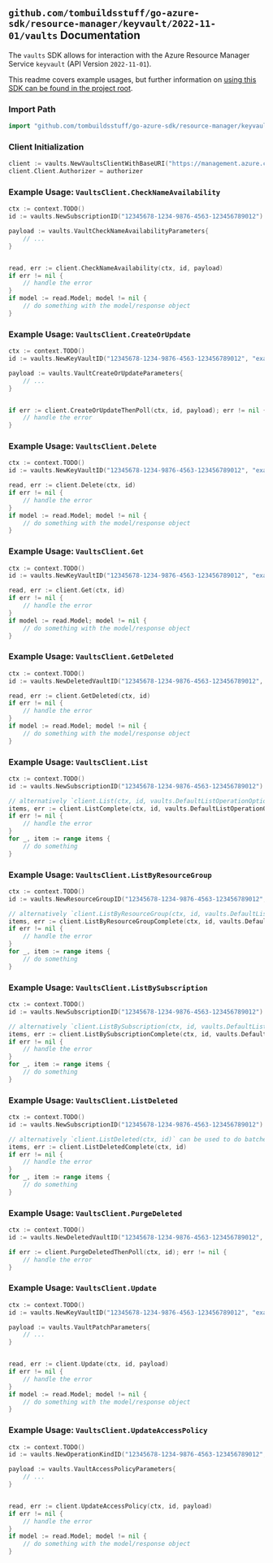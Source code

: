 
## `github.com/tombuildsstuff/go-azure-sdk/resource-manager/keyvault/2022-11-01/vaults` Documentation

The `vaults` SDK allows for interaction with the Azure Resource Manager Service `keyvault` (API Version `2022-11-01`).

This readme covers example usages, but further information on [using this SDK can be found in the project root](https://github.com/tombuildsstuff/go-azure-sdk/tree/main/docs).

### Import Path

```go
import "github.com/tombuildsstuff/go-azure-sdk/resource-manager/keyvault/2022-11-01/vaults"
```


### Client Initialization

```go
client := vaults.NewVaultsClientWithBaseURI("https://management.azure.com")
client.Client.Authorizer = authorizer
```


### Example Usage: `VaultsClient.CheckNameAvailability`

```go
ctx := context.TODO()
id := vaults.NewSubscriptionID("12345678-1234-9876-4563-123456789012")

payload := vaults.VaultCheckNameAvailabilityParameters{
	// ...
}


read, err := client.CheckNameAvailability(ctx, id, payload)
if err != nil {
	// handle the error
}
if model := read.Model; model != nil {
	// do something with the model/response object
}
```


### Example Usage: `VaultsClient.CreateOrUpdate`

```go
ctx := context.TODO()
id := vaults.NewKeyVaultID("12345678-1234-9876-4563-123456789012", "example-resource-group", "vaultValue")

payload := vaults.VaultCreateOrUpdateParameters{
	// ...
}


if err := client.CreateOrUpdateThenPoll(ctx, id, payload); err != nil {
	// handle the error
}
```


### Example Usage: `VaultsClient.Delete`

```go
ctx := context.TODO()
id := vaults.NewKeyVaultID("12345678-1234-9876-4563-123456789012", "example-resource-group", "vaultValue")

read, err := client.Delete(ctx, id)
if err != nil {
	// handle the error
}
if model := read.Model; model != nil {
	// do something with the model/response object
}
```


### Example Usage: `VaultsClient.Get`

```go
ctx := context.TODO()
id := vaults.NewKeyVaultID("12345678-1234-9876-4563-123456789012", "example-resource-group", "vaultValue")

read, err := client.Get(ctx, id)
if err != nil {
	// handle the error
}
if model := read.Model; model != nil {
	// do something with the model/response object
}
```


### Example Usage: `VaultsClient.GetDeleted`

```go
ctx := context.TODO()
id := vaults.NewDeletedVaultID("12345678-1234-9876-4563-123456789012", "locationValue", "deletedVaultValue")

read, err := client.GetDeleted(ctx, id)
if err != nil {
	// handle the error
}
if model := read.Model; model != nil {
	// do something with the model/response object
}
```


### Example Usage: `VaultsClient.List`

```go
ctx := context.TODO()
id := vaults.NewSubscriptionID("12345678-1234-9876-4563-123456789012")

// alternatively `client.List(ctx, id, vaults.DefaultListOperationOptions())` can be used to do batched pagination
items, err := client.ListComplete(ctx, id, vaults.DefaultListOperationOptions())
if err != nil {
	// handle the error
}
for _, item := range items {
	// do something
}
```


### Example Usage: `VaultsClient.ListByResourceGroup`

```go
ctx := context.TODO()
id := vaults.NewResourceGroupID("12345678-1234-9876-4563-123456789012", "example-resource-group")

// alternatively `client.ListByResourceGroup(ctx, id, vaults.DefaultListByResourceGroupOperationOptions())` can be used to do batched pagination
items, err := client.ListByResourceGroupComplete(ctx, id, vaults.DefaultListByResourceGroupOperationOptions())
if err != nil {
	// handle the error
}
for _, item := range items {
	// do something
}
```


### Example Usage: `VaultsClient.ListBySubscription`

```go
ctx := context.TODO()
id := vaults.NewSubscriptionID("12345678-1234-9876-4563-123456789012")

// alternatively `client.ListBySubscription(ctx, id, vaults.DefaultListBySubscriptionOperationOptions())` can be used to do batched pagination
items, err := client.ListBySubscriptionComplete(ctx, id, vaults.DefaultListBySubscriptionOperationOptions())
if err != nil {
	// handle the error
}
for _, item := range items {
	// do something
}
```


### Example Usage: `VaultsClient.ListDeleted`

```go
ctx := context.TODO()
id := vaults.NewSubscriptionID("12345678-1234-9876-4563-123456789012")

// alternatively `client.ListDeleted(ctx, id)` can be used to do batched pagination
items, err := client.ListDeletedComplete(ctx, id)
if err != nil {
	// handle the error
}
for _, item := range items {
	// do something
}
```


### Example Usage: `VaultsClient.PurgeDeleted`

```go
ctx := context.TODO()
id := vaults.NewDeletedVaultID("12345678-1234-9876-4563-123456789012", "locationValue", "deletedVaultValue")

if err := client.PurgeDeletedThenPoll(ctx, id); err != nil {
	// handle the error
}
```


### Example Usage: `VaultsClient.Update`

```go
ctx := context.TODO()
id := vaults.NewKeyVaultID("12345678-1234-9876-4563-123456789012", "example-resource-group", "vaultValue")

payload := vaults.VaultPatchParameters{
	// ...
}


read, err := client.Update(ctx, id, payload)
if err != nil {
	// handle the error
}
if model := read.Model; model != nil {
	// do something with the model/response object
}
```


### Example Usage: `VaultsClient.UpdateAccessPolicy`

```go
ctx := context.TODO()
id := vaults.NewOperationKindID("12345678-1234-9876-4563-123456789012", "example-resource-group", "vaultValue", "add")

payload := vaults.VaultAccessPolicyParameters{
	// ...
}


read, err := client.UpdateAccessPolicy(ctx, id, payload)
if err != nil {
	// handle the error
}
if model := read.Model; model != nil {
	// do something with the model/response object
}
```
